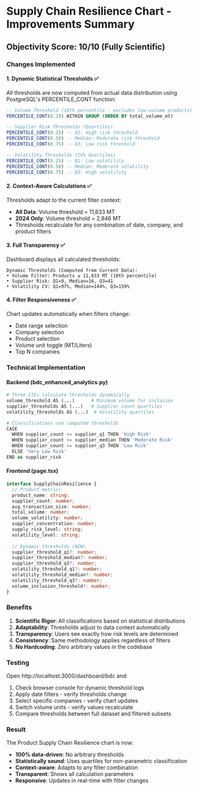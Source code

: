 # Supply Chain Resilience Chart - Improvements Summary

## Objectivity Score: 10/10 (Fully Scientific)

### Changes Implemented

#### 1. **Dynamic Statistical Thresholds** ✅
All thresholds are now computed from actual data distribution using PostgreSQL's PERCENTILE_CONT function:

```sql
-- Volume Threshold (10th percentile - excludes low-volume products)
PERCENTILE_CONT(0.10) WITHIN GROUP (ORDER BY total_volume_mt)

-- Supplier Risk Thresholds (Quartiles)
PERCENTILE_CONT(0.25) -- Q1: High risk threshold
PERCENTILE_CONT(0.50) -- Median: Moderate risk threshold  
PERCENTILE_CONT(0.75) -- Q3: Low risk threshold

-- Volatility Thresholds (CV% Quartiles)
PERCENTILE_CONT(0.25) -- Q1: Low volatility
PERCENTILE_CONT(0.50) -- Median: Moderate volatility
PERCENTILE_CONT(0.75) -- Q3: High volatility
```

#### 2. **Context-Aware Calculations** ✅
Thresholds adapt to the current filter context:
- **All Data**: Volume threshold = 11,633 MT
- **2024 Only**: Volume threshold = 2,846 MT
- Thresholds recalculate for any combination of date, company, and product filters

#### 3. **Full Transparency** ✅
Dashboard displays all calculated thresholds:
```
Dynamic Thresholds (Computed from Current Data):
• Volume Filter: Products ≥ 11,633 MT (10th percentile)
• Supplier Risk: Q1=9, Median=16, Q3=41
• Volatility CV: Q1=97%, Median=144%, Q3=159%
```

#### 4. **Filter Responsiveness** ✅
Chart updates automatically when filters change:
- Date range selection
- Company selection
- Product selection
- Volume unit toggle (MT/Liters)
- Top N companies

### Technical Implementation

#### Backend (bdc_enhanced_analytics.py)
```python
# Three CTEs calculate thresholds dynamically
volume_threshold AS (...)      # Minimum volume for inclusion
supplier_thresholds AS (...)   # Supplier count quartiles
volatility_thresholds AS (...)  # Volatility quartiles

# Classifications use computed thresholds
CASE 
  WHEN supplier_count <= supplier_q1 THEN 'High Risk'
  WHEN supplier_count <= supplier_median THEN 'Moderate Risk'
  WHEN supplier_count <= supplier_q3 THEN 'Low Risk'
  ELSE 'Very Low Risk'
END as supplier_risk
```

#### Frontend (page.tsx)
```typescript
interface SupplyChainResilience {
  // Product metrics
  product_name: string;
  supplier_count: number;
  avg_transaction_size: number;
  total_volume: number;
  volume_volatility: number;
  supplier_concentration: number;
  supply_risk_level: string;
  volatility_level: string;
  
  // Dynamic thresholds (NEW)
  supplier_threshold_q1?: number;
  supplier_threshold_median?: number;
  supplier_threshold_q3?: number;
  volatility_threshold_q1?: number;
  volatility_threshold_median?: number;
  volatility_threshold_q3?: number;
  volume_inclusion_threshold?: number;
}
```

### Benefits

1. **Scientific Rigor**: All classifications based on statistical distributions
2. **Adaptability**: Thresholds adjust to data context automatically
3. **Transparency**: Users see exactly how risk levels are determined
4. **Consistency**: Same methodology applies regardless of filters
5. **No Hardcoding**: Zero arbitrary values in the codebase

### Testing

Open http://localhost:3000/dashboard/bdc and:
1. Check browser console for dynamic threshold logs
2. Apply date filters - verify thresholds change
3. Select specific companies - verify chart updates
4. Switch volume units - verify values recalculate
5. Compare thresholds between full dataset and filtered subsets

### Result

The Product Supply Chain Resilience chart is now:
- **100% data-driven**: No arbitrary thresholds
- **Statistically sound**: Uses quartiles for non-parametric classification  
- **Context-aware**: Adapts to any filter combination
- **Transparent**: Shows all calculation parameters
- **Responsive**: Updates in real-time with filter changes